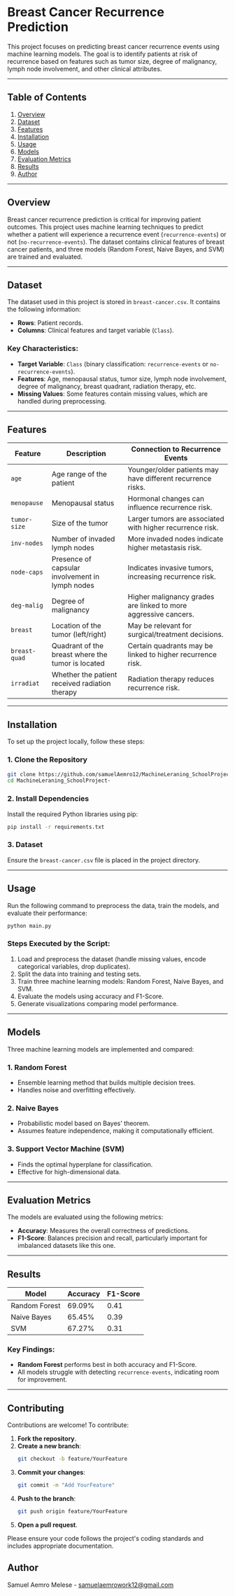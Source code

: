 # Breast Cancer Recurrence Prediction

&#x20;

This project focuses on predicting breast cancer recurrence events using machine learning models. The goal is to identify patients at risk of recurrence based on features such as tumor size, degree of malignancy, lymph node involvement, and other clinical attributes.

---

## Table of Contents

1. [Overview](#overview)
2. [Dataset](#dataset)
3. [Features](#features)
4. [Installation](#installation)
5. [Usage](#usage)
6. [Models](#models)
7. [Evaluation Metrics](#evaluation-metrics)
8. [Results](#results)
10. [Author](#author)

---

## Overview

Breast cancer recurrence prediction is critical for improving patient outcomes. This project uses machine learning techniques to predict whether a patient will experience a recurrence event (`recurrence-events`) or not (`no-recurrence-events`). The dataset contains clinical features of breast cancer patients, and three models (Random Forest, Naive Bayes, and SVM) are trained and evaluated.

---

## Dataset

The dataset used in this project is stored in `breast-cancer.csv`. It contains the following information:

- **Rows**: Patient records.
- **Columns**: Clinical features and target variable (`Class`).

### Key Characteristics:

- **Target Variable**: `Class` (binary classification: `recurrence-events` or `no-recurrence-events`).
- **Features**: Age, menopausal status, tumor size, lymph node involvement, degree of malignancy, breast quadrant, radiation therapy, etc.
- **Missing Values**: Some features contain missing values, which are handled during preprocessing.

---

## Features

| Feature       | Description                                       | Connection to Recurrence Events                                 |
| ------------- | ------------------------------------------------- | --------------------------------------------------------------- |
| `age`         | Age range of the patient                          | Younger/older patients may have different recurrence risks.     |
| `menopause`   | Menopausal status                                 | Hormonal changes can influence recurrence risk.                 |
| `tumor-size`  | Size of the tumor                                 | Larger tumors are associated with higher recurrence risk.       |
| `inv-nodes`   | Number of invaded lymph nodes                     | More invaded nodes indicate higher metastasis risk.             |
| `node-caps`   | Presence of capsular involvement in lymph nodes   | Indicates invasive tumors, increasing recurrence risk.          |
| `deg-malig`   | Degree of malignancy                              | Higher malignancy grades are linked to more aggressive cancers. |
| `breast`      | Location of the tumor (left/right)                | May be relevant for surgical/treatment decisions.               |
| `breast-quad` | Quadrant of the breast where the tumor is located | Certain quadrants may be linked to higher recurrence risk.      |
| `irradiat`    | Whether the patient received radiation therapy    | Radiation therapy reduces recurrence risk.                      |

---

## Installation

To set up the project locally, follow these steps:

### 1. Clone the Repository

```bash
git clone https://github.com/samuelAemro12/MachineLeraning_SchoolProject-.git
cd MachineLeraning_SchoolProject-
```

### 2. Install Dependencies

Install the required Python libraries using pip:

```bash
pip install -r requirements.txt
```

### 3. Dataset

Ensure the `breast-cancer.csv` file is placed in the project directory.

---

## Usage

Run the following command to preprocess the data, train the models, and evaluate their performance:

```bash
python main.py
```

### Steps Executed by the Script:

1. Load and preprocess the dataset (handle missing values, encode categorical variables, drop duplicates).
2. Split the data into training and testing sets.
3. Train three machine learning models: Random Forest, Naive Bayes, and SVM.
4. Evaluate the models using accuracy and F1-Score.
5. Generate visualizations comparing model performance.

---

## Models

Three machine learning models are implemented and compared:

### 1. Random Forest

- Ensemble learning method that builds multiple decision trees.
- Handles noise and overfitting effectively.

### 2. Naive Bayes

- Probabilistic model based on Bayes' theorem.
- Assumes feature independence, making it computationally efficient.

### 3. Support Vector Machine (SVM)

- Finds the optimal hyperplane for classification.
- Effective for high-dimensional data.

---

## Evaluation Metrics

The models are evaluated using the following metrics:

- **Accuracy**: Measures the overall correctness of predictions.
- **F1-Score**: Balances precision and recall, particularly important for imbalanced datasets like this one.

---

## Results

| Model         | Accuracy | F1-Score |
| ------------- | -------- | -------- |
| Random Forest | 69.09%   | 0.41     |
| Naive Bayes   | 65.45%   | 0.39     |
| SVM           | 67.27%   | 0.31     |

### Key Findings:

- **Random Forest** performs best in both accuracy and F1-Score.
- All models struggle with detecting `recurrence-events`, indicating room for improvement.

---

## Contributing

Contributions are welcome! To contribute:

1. **Fork the repository**.
2. **Create a new branch**:
   ```bash
   git checkout -b feature/YourFeature
   ```
3. **Commit your changes**:
   ```bash
   git commit -m "Add YourFeature"
   ```
4. **Push to the branch**:
   ```bash
   git push origin feature/YourFeature
   ```
5. **Open a pull request**.

Please ensure your code follows the project's coding standards and includes appropriate documentation.

## Author 
Samuel Aemro Melese - samuelaemrowork12@gmail.com 


